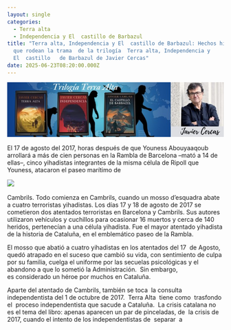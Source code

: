 ```yaml
---
layout: single
categories:
  - Terra alta
  - Independencia y El  castillo de Barbazul
title: "Terra alta, Independencia y El  castillo de Barbazul: Hechos históricos
  que rodean la trama  de la trilogía  Terra alta, Independencia y
  El  castillo   de Barbazul de Javier Cercas"
date: 2025-06-23T08:20:00.000Z
---
```

![alt text](/assets/img/banner.jpg)

El 17 de agosto del 2017, horas después de que  Youness Abouyaaqoub arrollará a más de cien personas en la Rambla de Barcelona –mató a 14 de ellas–, cinco yihadistas integrantes de la misma célula de Ripoll que Youness, atacaron el paseo marítimo de 

![](/assets/img/la-rambla.png)

Cambrils. Todo comienza en Cambrils, cuando un mosso d’esquadra abate a cuatro terroristas yihadistas. Los días 17 y 18 de agosto de 2017 se cometieron dos atentados terroristas en Barcelona y Cambrils. Sus autores  utilizaron vehículos y   cuchillos para ocasionar 16 muertos y cerca de 140 heridos, pertenecían a una célula yihadista. Fue el mayor atentado yihadista de la historia de Cataluña, en el  emblemático paseo de la Rambla.


El mosso que abatió a cuatro yihadistas en los atentados del 17  de Agosto, 
quedó atrapado en el suceso que cambió su vida, con sentimiento de culpa
por su familia, cuelga el uniforme por las secuelas psicológicas y el abandono a
que lo sometió la Administración.  Sin embargo,  es considerado un
héroe por muchos en Cataluña.


Aparte del atentado de Cambrils, también se toca 
la consulta independentista del 1 de octubre de 2017.  Terra Alta 
tiene como  trasfondo el  proceso independentista que sacude a Cataluña.  La crisis catalana no es el tema del libro: apenas aparecen un par de pinceladas, de  la crisis de 2017, cuando el intento de los independentistas de  separar  a
